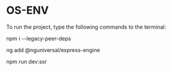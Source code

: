 # OS-ENV

To run the project, type the following commands to the terminal:

npm i --legacy-peer-deps

ng add @nguniversal/express-engine

npm run dev:ssr
